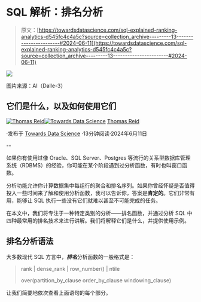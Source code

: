 # SQL 解析：排名分析

> 原文：[https://towardsdatascience.com/sql-explained-ranking-analytics-d545fc4c4a5c?source=collection_archive---------13-----------------------#2024-06-11](https://towardsdatascience.com/sql-explained-ranking-analytics-d545fc4c4a5c?source=collection_archive---------13-----------------------#2024-06-11)

![](../Images/7b3e9d3a4d02e1ad400006c9a00283ab.png)

图片来源：AI（Dalle-3）

## 它们是什么，以及如何使用它们

[](https://medium.com/@thomas_reid?source=post_page---byline--d545fc4c4a5c--------------------------------)[![Thomas Reid](../Images/c1b4e5f577272633ba07e5dbfd21c02d.png)](https://medium.com/@thomas_reid?source=post_page---byline--d545fc4c4a5c--------------------------------)[](https://towardsdatascience.com/?source=post_page---byline--d545fc4c4a5c--------------------------------)[![Towards Data Science](../Images/a6ff2676ffcc0c7aad8aaf1d79379785.png)](https://towardsdatascience.com/?source=post_page---byline--d545fc4c4a5c--------------------------------) [Thomas Reid](https://medium.com/@thomas_reid?source=post_page---byline--d545fc4c4a5c--------------------------------)

·发布于 [Towards Data Science](https://towardsdatascience.com/?source=post_page---byline--d545fc4c4a5c--------------------------------) ·13分钟阅读·2024年6月11日

--

如果你有使用过像 Oracle、SQL Server、Postgres 等流行的关系型数据库管理系统（RDBMS）的经验，你可能在某个阶段遇到过分析函数，有时也叫窗口函数。

分析功能允许你计算数据集中每组行的聚合和排名序列。如果你曾经怀疑是否值得投入一些时间来了解和使用分析函数，我可以告诉你，答案是**肯定的**。它们非常有用，能够让 SQL 执行一些没有它们就难以甚至不可能完成的任务。

在本文中，我们将专注于一种特定类别的分析——排名函数，并通过分析 SQL 中四种最常用的排名技术来进行讲解。我们将解释它们是什么，并提供使用示例。

## 排名分析语法

大多数现代 SQL 方言中，***排名***分析函数的一般格式是：

> rank | dense_rank | row_number() | ntile
> 
> over(partition_by_clause order_by_clause windowing_clause)

让我们简要地依次查看上面语句的每个部分。
